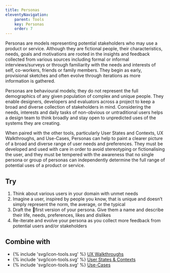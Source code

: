 ```yaml
---
title: Personas
eleventyNavigation:
    parent: Tools
    key: Personas
    order: 7
---
```


Personas are models representing potential stakeholders who may use a product or service. Although they are fictional
people, their characteristics, needs, goals and motivations are rooted in the insights and feedback collected from
various sources including formal or informal interviews/surveys or through familiarity with the needs and interests of
self, co-workers, friends or family members. They begin as early, provisional sketches and often evolve through
iterations as more information is gathered.

Personas are behavioural models; they do not represent the full demographics of any given population of complex and
unique people. They enable designers, developers and evaluators across a project to keep a broad and diverse collection
of stakeholders in mind. Considering the needs, interests and daily tasks of non-obvious or untraditional users helps a
design team to think broadly and stay open to unpredicted uses of the systems they are creating.

When paired with the other tools, particularly User States and Contexts, UX Walkthroughs, and Use-Cases, Personas can
help to paint a clearer picture of a broad and diverse range of user needs and preferences. They must be developed and
used with care in order to avoid stereotyping or fictionalising the user, and they must be tempered with the awareness
that no single persona or group of personas can independently determine the full range of potential uses of a product or
service.

## Try

1. Think about various users in your domain with unmet needs
2. Imagine a user, inspired by people you know, that is unique and doesn’t simply represent the norm, the average, or
   the typical
3. Draft the first version of your persona. Give them a name and describe their life, needs, preferences, likes and
   dislikes
4. Re-iterate and evolve your persona as you collect more feedback from potential users and/or stakeholders

## Combine with

* {% include 'svg/icon-tools.svg' %} [UX Walkthroughs](/tools/UXWalkthroughs.html)
* {% include 'svg/icon-tools.svg' %} [User States & Contexts](/tools/UserStatesAndContexts.html)
* {% include 'svg/icon-tools.svg' %} [Use-Cases](/tools/UseCases.html)
